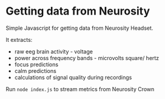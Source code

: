 # Getting data from Neurosity

Simple Javascript for getting data from Neurosity Headset.

It extracts:
- raw eeg brain activity - voltage
- power across frequency bands - microvolts square/ hertz
- focus predictions
- calm predictions
- calculations of signal quality during recordings

Run `node index.js` to stream metrics from Neurosity Crown